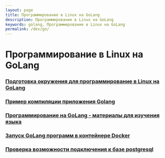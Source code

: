 ```yaml
---
layout: page
title: Программирование в Linux на GoLang
description: Программирование в Linux на GoLang
keywords: golang, Программирование в Linux на GoLang
permalink: /dev/go/
---
```


# Программирование в Linux на GoLang

### [Подготовка окружения для программирование в Linux на GoLang](/dev/go/setup/)

### [Пример компиляции приложения Golang](/dev/go/run/)

### [Программирование на GoLang - материалы для изучения языка](/dev/go/materials/)

### [Запуск GoLang программ в контейнере Docker](/dev/go/go-inside-docker/)

### [Проверка возможности подключения к базе postgresql](/dev/go/postgresql/)
